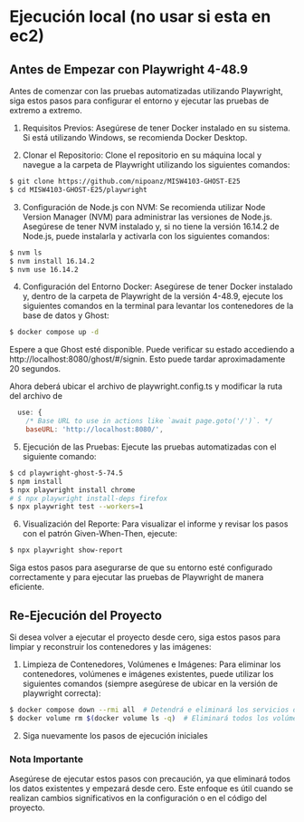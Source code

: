 # Ejecución local (no usar si esta en ec2)

## Antes de Empezar con Playwright 4-48.9
Antes de comenzar con las pruebas automatizadas utilizando Playwright, siga estos pasos para configurar el entorno y ejecutar las pruebas de extremo a extremo.
1. Requisitos Previos: 
Asegúrese de tener Docker instalado en su sistema. Si está utilizando Windows, se recomienda Docker Desktop.

2. Clonar el Repositorio: 
Clone el repositorio en su máquina local y navegue a la carpeta de Playwright utilizando los siguientes comandos: 
```bash
$ git clone https://github.com/nipoanz/MISW4103-GHOST-E25
$ cd MISW4103-GHOST-E25/playwright
```

3. Configuración de Node.js con NVM: 
Se recomienda utilizar Node Version Manager (NVM) para administrar las versiones de Node.js. Asegúrese de tener NVM instalado y, si no tiene la versión 16.14.2 de Node.js, puede instalarla y activarla con los siguientes comandos:
```bash
$ nvm ls
$ nvm install 16.14.2
$ nvm use 16.14.2
```
4. Configuración del Entorno Docker: 
Asegúrese de tener Docker instalado y, dentro de la carpeta de Playwright de la versión 4-48.9, ejecute los siguientes comandos en la terminal para levantar los contenedores de la base de datos y Ghost:

```bash
$ docker compose up -d
```
Espere a que Ghost esté disponible. Puede verificar su estado accediendo a http://localhost:8080/ghost/#/signin. Esto puede tardar aproximadamente 20 segundos.

Ahora deberá ubicar el archivo de playwright.config.ts y modificar la ruta del archivo de


``` js
  use: {
    /* Base URL to use in actions like `await page.goto('/')`. */
    baseURL: 'http://localhost:8080/',
```

5. Ejecución de las Pruebas: 
Ejecute las pruebas automatizadas con el siguiente comando:

```bash
$ cd playwright-ghost-5-74.5
$ npm install
$ npx playwright install chrome
# $ npx playwright install-deps firefox
$ npx playwright test --workers=1
```

6. Visualización del Reporte: 
Para visualizar el informe y revisar los pasos con el patrón Given-When-Then, ejecute:

```bash
$ npx playwright show-report
```

Siga estos pasos para asegurarse de que su entorno esté configurado correctamente y para ejecutar las pruebas de Playwright de manera eficiente.

## Re-Ejecución del Proyecto
Si desea volver a ejecutar el proyecto desde cero, siga estos pasos para limpiar y reconstruir los contenedores y las imágenes:

1. Limpieza de Contenedores, Volúmenes e Imágenes: 
Para eliminar los contenedores, volúmenes e imágenes existentes, puede utilizar los siguientes comandos (siempre asegúrese de ubicar en la versión de playwright correcta):

```bash
$ docker compose down --rmi all  # Detendrá e eliminará los servicios definidos en el archivo docker-compose.yml además eliminará todas las imágenes utilizadas por los servicios.
$ docker volume rm $(docker volume ls -q)  # Eliminará todos los volúmenes creados por los servicios.
```

2. Siga nuevamente los pasos de ejecución iniciales

### Nota Importante
Asegúrese de ejecutar estos pasos con precaución, ya que eliminará todos los datos existentes y empezará desde cero. Este enfoque es útil cuando se realizan cambios significativos en la configuración o en el código del proyecto.